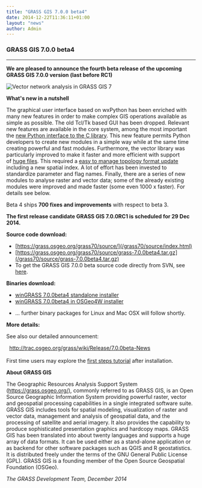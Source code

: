 ```yaml
---
title: "GRASS GIS 7.0.0 beta4"
date: 2014-12-22T11:36:11+01:00
layout: "news"
author: Admin
---
```


### GRASS GIS 7.0.0 beta4

------------------------------------------------------------------------

**We are pleased to announce the **fourth beta** release of the upcoming
GRASS GIS 7.0.0 version (last before RC1)**

![Vector network analysis in GRASS GIS
7](/images/news/vnetdistance.png)

**What's new in a nutshell**

The graphical user interface based on wxPython has been enriched with
many new features in order to make complex GIS operations available as
simple as possible. The old Tcl/Tk based GUI has been dropped. Relevant
new features are available in the core system, among the most important
the [new Python interface to the C
library](https://grasswiki.osgeo.org/wiki/GRASS_and_Python#Python_extensions_in_GRASS_GIS).
This new feature permits Python developers to create new modules in a
simple way while at the same time creating powerful and fast modules.
Furthermore, the vector library was particularly improved to make it
faster and more efficient with support of [huge
files](https://grasswiki.osgeo.org/wiki/Category:Massive_data_analysis).
This required a [easy to manage topology format
update](https://grasswiki.osgeo.org/wiki/Convert_all_GRASS_6_vector_maps_to_GRASS_7)
including a new spatial index. A lot of effort has been invested to
standardize parameter and flag names. Finally, there are a series of new
modules to analyse raster and vector data; some of the already existing
modules were improved and made faster (some even 1000 x faster). For
details see below.

Beta 4 ships **700 fixes and improvements** with respect to beta 3.

**The first release candidate GRASS GIS 7.0.0RC1 is scheduled for 29 Dec
2014.**

**Source code download:**

-   [https://grass.osgeo.org/grass70/source/](/grass70/source/index.html)
-   [https://grass.osgeo.org/grass70/source/grass-7.0.0beta4.tar.gz](/grass70/source/grass-7.0.0beta4.tar.gz)
-   To get the GRASS GIS 7.0.0 beta source code directly from SVN, see
    [here](http://trac.osgeo.org/grass/wiki/Release/7.0.0beta-News).

**Binaries download:**

-   [winGRASS 7.0.0beta4 standalone
    installer](/grass70/binary/mswindows/native/WinGRASS-7.0.0beta4-1-Setup.html)
-   [winGRASS 7.0.0beta4 in OSGeo4W
    installer](http://trac.osgeo.org/osgeo4w/wiki/pkg-grass)

<!-- -->

-   \... further binary packages for Linux and Mac OSX will follow
    shortly.

**More details:**

See also our detailed announcement:


  <http://trac.osgeo.org/grass/wiki/Release/7.0.0beta-News>\
\
First time users may explore the [first steps
tutorial](/documentation/first-time-users/index.html) after
installation.


**About GRASS GIS**

The Geographic Resources Analysis Support System
([https://grass.osgeo.org/)](/index.html), commonly referred
to as GRASS GIS, is an Open Source Geographic Information System
providing powerful raster, vector and geospatial processing capabilities
in a single integrated software suite. GRASS GIS includes tools for
spatial modeling, visualization of raster and vector data, management
and analysis of geospatial data, and the processing of satellite and
aerial imagery. It also provides the capability to produce sophisticated
presentation graphics and hardcopy maps. GRASS GIS has been translated
into about twenty languages and supports a huge array of data formats.
It can be used either as a stand-alone application or as backend for
other software packages such as QGIS and R geostatistics. It is
distributed freely under the terms of the GNU General Public License
(GPL). GRASS GIS is a founding member of the Open Source Geospatial
Foundation (OSGeo).

*The GRASS Development Team, December 2014*


